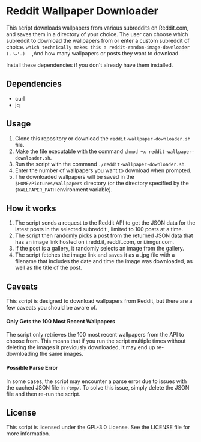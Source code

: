 # Reddit Wallpaper Downloader

This script downloads wallpapers from various subreddits on Reddit.com, and saves them in a directory of your choice. The user can choose which subreddit to download the wallpapers from or enter a custom subreddit of choice. ```which technically makes this a reddit-random-image-downloader (.❛ᴗ❛.)  ``` ,And how many wallpapers or posts they want to download.

Install these dependencies if you don't already have them installed.
## Dependencies

- curl
- jq

## Usage

1. Clone this repository or download the `reddit-wallpaper-downloader.sh` file.
2. Make the file executable with the command `chmod +x reddit-wallpaper-downloader.sh`.
3. Run the script with the command `./reddit-wallpaper-downloader.sh`.
4. Enter the number of wallpapers you want to download when prompted.
5. The downloaded wallpapers will be saved in the `$HOME/Pictures/Wallpapers` directory (or the directory specified by the `$WALLPAPER_PATH` environment variable).

## How it works

1. The script sends a request to the Reddit API to get the JSON data for the latest posts in the selected subreddit , limited to 100 posts at a time.
2. The script then randomly picks a post from the returned JSON data that has an image link hosted on i.redd.it, reddit.com, or i.imgur.com.
3. If the post is a gallery, it randomly selects an image from the gallery.
4. The script fetches the image link and saves it as a .jpg file with a filename that includes the date and time the image was downloaded, as well as the title of the post.

## Caveats

This script is designed to download wallpapers from Reddit, but there are a few caveats you should be aware of.

#### Only Gets the 100 Most Recent Wallpapers

The script only retrieves the 100 most recent wallpapers from the API to choose from. This means that if you run the script multiple times without deleting the images it previously downloaded, it may end up re-downloading the same images.

#### Possible Parse Error

In some cases, the script may encounter a parse error due to issues with the cached JSON file in `/tmp/`. To solve this issue, simply delete the JSON file and then re-run the script.

## License

This script is licensed under the GPL-3.0 License. See the LICENSE file for more information.
